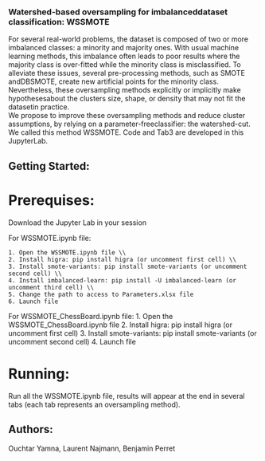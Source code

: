 ### Watershed-based oversampling for imbalanceddataset classification: WSSMOTE

For several real-world problems, the dataset is composed of two or more imbalanced classes: a minority and majority ones. 
With usual machine learning methods, this imbalance often leads to poor results where the majority class is over-fitted while the minority class is misclassified. 
To alleviate these issues, several pre-processing methods, such as SMOTE andDBSMOTE, create new artificial points for the minority class. 
Nevertheless, these oversampling methods explicitly or implicitly make hypothesesabout the clusters size, shape, or density that may not fit the datasetin  practice.  
We  propose  to  improve  these  oversampling methods and reduce cluster assumptions, by relying on a parameter-freeclassifier:  the  watershed-cut.  
We  called  this  method  WSSMOTE. 
Code and Tab3 are developed in this JupyterLab. 


## Getting Started:

# Prerequises:
Download the Jupyter Lab in your session

For WSSMOTE.ipynb file:

    1. Open the WSSMOTE.ipynb file \\
    2. Install higra: pip install higra (or uncomment first cell) \\
    3. Install smote-variants: pip install smote-variants (or uncomment second cell) \\
    4. Install imbalanced-learn: pip install -U imbalanced-learn (or uncomment third cell) \\
    5. Change the path to access to Parameters.xlsx file
    6. Launch file

For WSSMOTE_ChessBoard.ipynb file: 
    1. Open the WSSMOTE_ChessBoard.ipynb file
    2. Install higra: pip install higra (or uncomment first cell)
    3. Install smote-variants: pip install smote-variants (or uncomment second cell)
    4. Launch file
    
# Running:
Run all the WSSMOTE.ipynb file, results will appear at the end in several tabs (each tab represents an oversampling method).

## Authors:
Ouchtar Yamna, Laurent Najmann, Benjamin Perret

